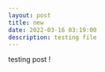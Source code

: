```yaml
---
layout: post
title: new
date: 2022-03-16 03:19:00
description: testing file
---
```


testing post !
